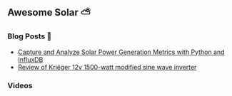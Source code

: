 ## Awesome Solar ⛅

### Blog Posts 📄

* [Capture and Analyze Solar Power Generation Metrics with Python and InfluxDB
](https://trevorsullivan.net/2020/10/22/capture-and-analyze-solar-power-generation-metrics-with-influxdb/)
* [Review of Kriëger 12v 1500-watt modified sine wave inverter](https://trevorsullivan.net/2020/10/04/review-of-the-krieger-1500w-dc-to-ac-inverter/)

### Videos
